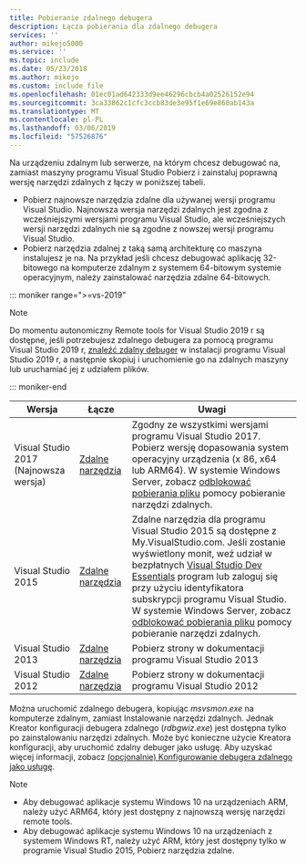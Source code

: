 ```yaml
---
title: Pobieranie zdalnego debugera
description: Łącza pobierania dla zdalnego debugera
services: ''
author: mikejo5000
ms.service: ''
ms.topic: include
ms.date: 05/23/2018
ms.author: mikejo
ms.custom: include file
ms.openlocfilehash: 01ec01ad642333d9ee46296cbcb4a02526152e94
ms.sourcegitcommit: 3ca33862c1cfc3ccb83de3e95f1e69e860ab143a
ms.translationtype: MT
ms.contentlocale: pl-PL
ms.lasthandoff: 03/06/2019
ms.locfileid: "57526876"
---
```

Na urządzeniu zdalnym lub serwerze, na którym chcesz debugować na, zamiast maszyny programu Visual Studio Pobierz i zainstaluj poprawną wersję narzędzi zdalnych z łączy w poniższej tabeli.

- Pobierz najnowsze narzędzia zdalne dla używanej wersji programu Visual Studio. Najnowsza wersja narzędzi zdalnych jest zgodna z wcześniejszymi wersjami programu Visual Studio, ale wcześniejszych wersji narzędzi zdalnych nie są zgodne z nowszej wersji programu Visual Studio.
- Pobierz narzędzia zdalnej z taką samą architekturę co maszyna instalujesz je na. Na przykład jeśli chcesz debugować aplikację 32-bitowego na komputerze zdalnym z systemem 64-bitowym systemie operacyjnym, należy zainstalować narzędzia zdalne 64-bitowych.

::: moniker range=">=vs-2019"

> [!NOTE]
> Do momentu autonomiczny Remote tools for Visual Studio 2019 r są dostępne, jeśli potrzebujesz zdalnego debugera za pomocą programu Visual Studio 2019 r, [znaleźć zdalny debuger](https://docs.microsoft.com/visualstudio/debugger/remote-debugging?view=vs-2017#fileshare_msvsmon) w instalacji programu Visual Studio 2019 r, a następnie skopiuj i uruchomienie go na zdalnych maszyny lub uruchamiać jej z udziałem plików.

::: moniker-end

|Wersja|Łącze|Uwagi|
|-|-|-|
|Visual Studio 2017 (Najnowsza wersja)|[Zdalne narzędzia](https://visualstudio.microsoft.com/downloads/?q=remote+tools#remote-tools-for-visual-studio-2017)|Zgodny ze wszystkimi wersjami programu Visual Studio 2017. Pobierz wersję dopasowania system operacyjny urządzenia (x 86, x64 lub ARM64). W systemie Windows Server, zobacz [odblokować pobierania pliku](../../debugger/remote-debugging-unblock-file-download.md) pomocy pobieranie narzędzi zdalnych.|
|Visual Studio 2015|[Zdalne narzędzia](https://my.visualstudio.com/Downloads?q=remote%20tools%20visual%20studio%202015)|Zdalne narzędzia dla programu Visual Studio 2015 są dostępne z My.VisualStudio.com. Jeśli zostanie wyświetlony monit, weź udział w bezpłatnych [Visual Studio Dev Essentials](https://visualstudio.microsoft.com/dev-essentials/) program lub zaloguj się przy użyciu identyfikatora subskrypcji programu Visual Studio. W systemie Windows Server, zobacz [odblokować pobierania pliku](../../debugger/remote-debugging-unblock-file-download.md) pomocy pobieranie narzędzi zdalnych.|
|Visual Studio 2013|[Zdalne narzędzia](/previous-versions/visualstudio/visual-studio-2013/bt727f1t(v=vs.120)#Installing_the_Remote_Tools)|Pobierz strony w dokumentacji programu Visual Studio 2013|
|Visual Studio 2012|[Zdalne narzędzia](/previous-versions/visualstudio/visual-studio-2012/bt727f1t(v=vs.110)#BKMK_Installing_the_Remote_Tools)|Pobierz strony w dokumentacji programu Visual Studio 2012|

Można uruchomić zdalnego debugera, kopiując *msvsmon.exe* na komputerze zdalnym, zamiast Instalowanie narzędzi zdalnych. Jednak Kreator konfiguracji debugera zdalnego (*rdbgwiz.exe*) jest dostępna tylko po zainstalowaniu narzędzi zdalnych. Może być konieczne użycie Kreatora konfiguracji, aby uruchomić zdalny debuger jako usługę. Aby uzyskać więcej informacji, zobacz [(opcjonalnie) Konfigurowanie debugera zdalnego jako usługę](../../debugger/remote-debugging.md#bkmk_configureService).

>[!NOTE]
>- Aby debugować aplikacje systemu Windows 10 na urządzeniach ARM, należy użyć ARM64, który jest dostępny z najnowszą wersję narzędzi remote tools.
>- Aby debugować aplikacje systemu Windows 10 na urządzeniach z systemem Windows RT, należy użyć ARM, który jest dostępny tylko w programie Visual Studio 2015, Pobierz narzędzia zdalne.
